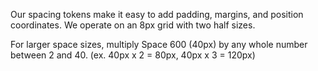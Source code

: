 Our spacing tokens make it easy to add padding, margins, and position coordinates. We operate on an 8px grid with two half sizes.

For larger space sizes, multiply Space 600 (40px) by any whole number between 2 and 40. (ex. 40px x 2 = 80px, 40px x 3 = 120px)
